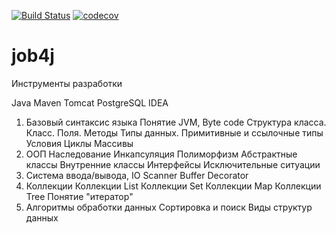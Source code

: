 [![Build Status](https://travis-ci.org/MikhCher/Job4j.svg?branch=master)](https://travis-ci.org/MikhCher/Job4j)
[![codecov](https://codecov.io/gh/MikhCher/Job4j/branch/master/graph/badge.svg)](https://codecov.io/gh/MikhCher/Job4j)
# job4j

Инструменты разработки

Java
Maven
Tomcat
PostgreSQL
IDEA
1. Базовый синтаксис языка
  Понятие JVM, Byte code
  Структура класса. Класс. Поля. Методы
  Типы данных. Примитивные и ссылочные типы
  Условия
  Циклы
  Массивы
2. ООП
  Наследование
  Инкапсуляция
  Полиморфизм
  Абстрактные классы
  Внутренние классы
  Интерфейсы
  Исключительные ситуации
4. Система ввода/вывода, IO
  Scanner
  Buffer
  Decorator
5. Коллекции
  Коллекции List
  Коллекции Set
  Коллекции Map
  Коллекции Tree
  Понятие "итератор"
6. Алгоритмы обработки данных
  Сортировка и поиск
  Виды структур данных
